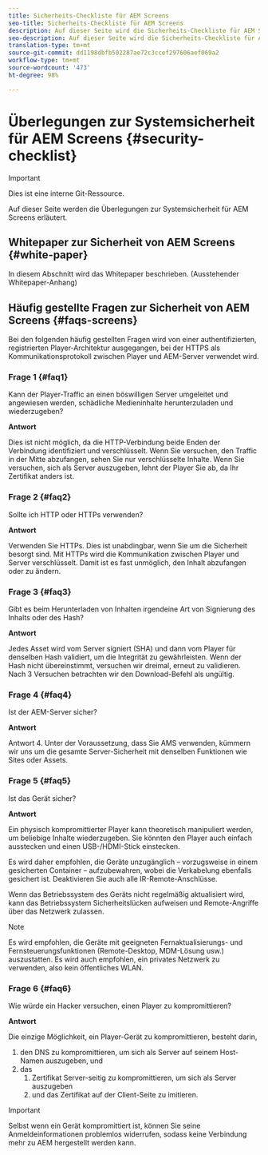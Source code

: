 ```yaml
---
title: Sicherheits-Checkliste für AEM Screens
seo-title: Sicherheits-Checkliste für AEM Screens
description: Auf dieser Seite wird die Sicherheits-Checkliste für AEM Screens beschrieben.
seo-description: Auf dieser Seite wird die Sicherheits-Checkliste für AEM Screens beschrieben.
translation-type: tm+mt
source-git-commit: dd1198dbfb502287ae72c3ccef297606aef069a2
workflow-type: tm+mt
source-wordcount: '473'
ht-degree: 98%

---
```



# Überlegungen zur Systemsicherheit für AEM Screens {#security-checklist}

>[!IMPORTANT]
>Dies ist eine interne Git-Ressource.

Auf dieser Seite werden die Überlegungen zur Systemsicherheit für AEM Screens erläutert.


## Whitepaper zur Sicherheit von AEM Screens {#white-paper}

In diesem Abschnitt wird das Whitepaper beschrieben. (Ausstehender Whitepaper-Anhang)


## Häufig gestellte Fragen zur Sicherheit von AEM Screens {#faqs-screens}

Bei den folgenden häufig gestellten Fragen wird von einer authentifizierten, registrierten Player-Architektur ausgegangen, bei der HTTPS als Kommunikationsprotokoll zwischen Player und AEM-Server verwendet wird.

### Frage 1 {#faq1}

Kann der Player-Traffic an einen böswilligen Server umgeleitet und angewiesen werden, schädliche Medieninhalte herunterzuladen und wiederzugeben?

**Antwort**

Dies ist nicht möglich, da die HTTP-Verbindung beide Enden der Verbindung identifiziert und verschlüsselt. Wenn Sie versuchen, den Traffic in der Mitte abzufangen, sehen Sie nur verschlüsselte Inhalte. Wenn Sie versuchen, sich als Server auszugeben, lehnt der Player Sie ab, da Ihr Zertifikat anders ist.


### Frage 2 {#faq2}

Sollte ich HTTP oder HTTPs verwenden?

**Antwort**

Verwenden Sie HTTPs. Dies ist unabdingbar, wenn Sie um die Sicherheit besorgt sind. Mit HTTPs wird die Kommunikation zwischen Player und Server verschlüsselt. Damit ist es fast unmöglich, den Inhalt abzufangen oder zu ändern.


### Frage 3 {#faq3}

Gibt es beim Herunterladen von Inhalten irgendeine Art von Signierung des Inhalts oder des Hash?

**Antwort**

Jedes Asset wird vom Server signiert (SHA) und dann vom Player für denselben Hash validiert, um die Integrität zu gewährleisten.
Wenn der Hash nicht übereinstimmt, versuchen wir dreimal, erneut zu validieren. Nach 3 Versuchen betrachten wir den Download-Befehl als ungültig.


### Frage 4 {#faq4}

Ist der AEM-Server sicher?

**Antwort**

Antwort 4. Unter der Voraussetzung, dass Sie AMS verwenden, kümmern wir uns um die gesamte Server-Sicherheit mit denselben Funktionen wie Sites oder Assets.


### Frage 5 {#faq5}

Ist das Gerät sicher?

**Antwort**

Ein physisch kompromittierter Player kann theoretisch manipuliert werden, um beliebige Inhalte wiederzugeben. Sie könnten den Player auch einfach ausstecken und einen USB-/HDMI-Stick einstecken.

Es wird daher empfohlen, die Geräte unzugänglich – vorzugsweise in einem gesicherten Container – aufzubewahren, wobei die Verkabelung ebenfalls gesichert ist. Deaktivieren Sie auch alle IR-Remote-Anschlüsse.

Wenn das Betriebssystem des Geräts nicht regelmäßig aktualisiert wird, kann das Betriebssystem Sicherheitslücken aufweisen und Remote-Angriffe über das Netzwerk zulassen.
>[!NOTE]
>Es wird empfohlen, die Geräte mit geeigneten Fernaktualisierungs- und Fernsteuerungsfunktionen (Remote-Desktop, MDM-Lösung usw.) auszustatten. Es wird auch empfohlen, ein privates Netzwerk zu verwenden, also kein öffentliches WLAN.


### Frage 6 {#faq6}

Wie würde ein Hacker versuchen, einen Player zu kompromittieren?

**Antwort**

Die einzige Möglichkeit, ein Player-Gerät zu kompromittieren, besteht darin,

1. den DNS zu kompromittieren, um sich als Server auf seinem Host-Namen auszugeben, und
1. das
   1. Zertifikat Server-seitig zu kompromittieren, um sich als Server auszugeben
   1. und das Zertifikat auf der Client-Seite zu imitieren.

>[!IMPORTANT]
>Selbst wenn ein Gerät kompromittiert ist, können Sie seine Anmeldeinformationen problemlos widerrufen, sodass keine Verbindung mehr zu AEM hergestellt werden kann.





